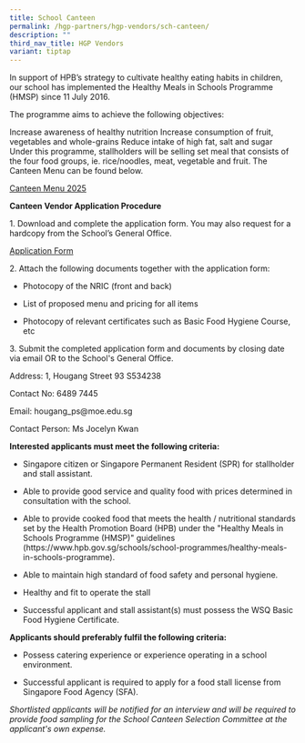 ```yaml
---
title: School Canteen
permalink: /hgp-partners/hgp-vendors/sch-canteen/
description: ""
third_nav_title: HGP Vendors
variant: tiptap
---
```

<p>In support of HPB’s strategy to cultivate healthy eating habits in children,
our school has implemented the Healthy Meals in Schools Programme (HMSP)
since 11 July 2016.</p>
<p>The programme aims to achieve the following objectives:</p>
<p>Increase awareness of healthy nutrition Increase consumption of fruit,
vegetables and whole-grains Reduce intake of high fat, salt and sugar Under
this programme, stallholders will be selling set meal that consists of
the four food groups, ie. rice/noodles, meat, vegetable and fruit. The
Canteen Menu can be found below.</p>
<p><a href="/files/Canteen_Stalls_Menu_2025_1_April_2025.pdf" rel="noopener nofollow" target="_blank">Canteen Menu 2025</a>
</p>
<p><strong>Canteen Vendor Application Procedure</strong>
</p>
<p>1. Download and complete the application form. You may also request for
a hardcopy from the School’s General Office.</p>
<p><a href="" rel="noopener noreferrer nofollow" target="_blank">Application Form</a>
</p>
<p>2. Attach the following documents together with the application form:</p>
<ul data-tight="true" class="tight">
<li>
<p>Photocopy of the NRIC (front and back)</p>
</li>
<li>
<p>List of proposed menu and pricing for all items</p>
</li>
<li>
<p>Photocopy of relevant certificates such as Basic Food Hygiene Course,
etc</p>
</li>
</ul>
<p>3. Submit the completed application form and documents by closing date
via email OR to the School's General Office.</p>
<p>Address: 1, Hougang Street 93 S534238</p>
<p>Contact No: 6489 7445</p>
<p>Email: hougang_ps@moe.edu.sg</p>
<p>Contact Person: Ms Jocelyn Kwan</p>
<p><strong>Interested applicants must meet the following criteria:</strong>
</p>
<ul>
<li>
<p>Singapore citizen or Singapore Permanent Resident (SPR) for stallholder
and stall assistant.</p>
</li>
<li>
<p>Able to provide good service and quality food with prices determined in
consultation with the school.</p>
</li>
<li>
<p>Able to provide cooked food that meets the health / nutritional standards
set by the Health Promotion Board (HPB) under the "Healthy Meals in Schools
Programme (HMSP)" guidelines (https://www.hpb.gov.sg/schools/school-programmes/healthy-meals-in-schools-programme).</p>
</li>
<li>
<p>Able to maintain high standard of food safety and personal hygiene.</p>
</li>
<li>
<p>Healthy and fit to operate the stall</p>
</li>
<li>
<p>Successful applicant and stall assistant(s) must possess the WSQ Basic
Food Hygiene Certificate.</p>
</li>
</ul>
<p><strong>Applicants should preferably fulfil the following criteria:</strong>
</p>
<ul>
<li>
<p>Possess catering experience or experience operating in a school environment.</p>
</li>
<li>
<p>Successful applicant is required to apply for a food stall license from
Singapore Food Agency (SFA).</p>
</li>
</ul>
<p><em>Shortlisted applicants will be notified for an interview and will be required to provide food sampling for the School Canteen Selection Committee at the applicant's own expense.</em>
</p>